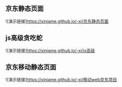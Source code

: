 
## 京东静态页面
![演示链接]https://xinjame.github.io/-xj/京东静态页面

## js高级贪吃蛇
![演示链接]https://xinjame.github.io/-xj/js高级

## 京东移动静态页面
![演示链接]https://xinjame.github.io/-xj/移动web京东项目
